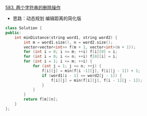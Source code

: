 [583. 两个字符串的删除操作](https://leetcode.cn/problems/delete-operation-for-two-strings/)
- 思路：动态规划 编辑距离的简化版
```C++
class Solution {
public:
    int minDistance(string word1, string word2) {
        int m = word1.size(), n = word2.size();
        vector<vector<int>> f(m + 1, vector<int>(n + 1));
        for (int i = 0; i <= m; ++i) f[i][0] = i;
        for (int i = 0; i <= n; ++i) f[0][i] = i;
        for (int i = 1; i <= m; ++i) {
            for (int j = 1; j <= n; ++j) {
                f[i][j] = min(f[i -1][j], f[i][j - 1]) + 1;
                if (word1[i - 1] == word2[j - 1]) {
                    f[i][j] = min(f[i][j], f[i - 1][j - 1]);
                }
            }
        }
        return f[m][n];
    }
};
```